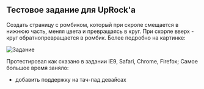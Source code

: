 ## Тестовое задание для UpRock'a ##

Создать страницу с ромбиком, который при скроле смещается в нижнюю часть, меняя цвета и превращаясь в круг.
При скорле вверх - круг обратнопревращается в ромбик.
Более подробно на картинке:

![Задание](http://easy-import.ru/uprock/test.gif "Тестовое задание")

Протестировал как сказано в задании IE9, Safari, Chrome, Firefox;
Самое большое время заняло:
+ добавить поддержку на тач-пад девайсах


